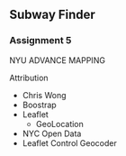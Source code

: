
## Subway Finder
### Assignment 5
NYU ADVANCE MAPPING

Attribution
- Chris Wong
- Boostrap
- Leaflet
    - GeoLocation
- NYC Open Data
- Leaflet Control Geocoder
